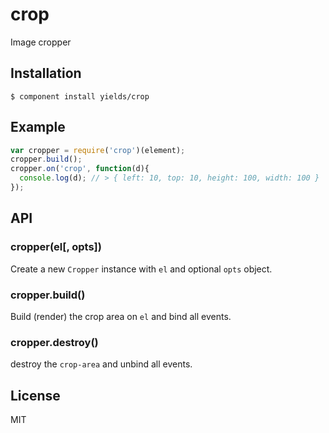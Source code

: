 
# crop

  Image cropper

## Installation

    $ component install yields/crop

## Example

```js
var cropper = require('crop')(element);
cropper.build();
cropper.on('crop', function(d){
  console.log(d); // > { left: 10, top: 10, height: 100, width: 100 }
});
```

## API

### cropper(el[, opts])

  Create a new `Cropper` instance with `el` and optional `opts` object.

### cropper.build()

  Build (render) the crop area on `el` and bind all events.

### cropper.destroy()

  destroy the `crop-area` and unbind all events.

## License

  MIT
